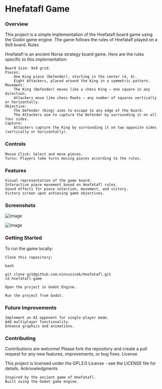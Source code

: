 # Hnefatafl Game

### Overview

This project is a simple implementation of the Hnefatafl board game using the Godot game engine. The game follows the rules of Hnefatafl played on a 9x9 board.
Rules

Hnefatafl is an ancient Norse strategy board game. Here are the rules specific to this implementation:

    Board Size: 9x9 grid.
    Pieces:
        One King piece (Defender), starting in the center (4, 4).
        Eight Attackers, placed around the King in a symmetric pattern.
    Movement:
        The King (Defender) moves like a chess King – one square in any direction.
        Attackers move like chess Rooks – any number of squares vertically or horizontally.
    Objective:
        The Defender (King) aims to escape to any edge of the board.
        The Attackers aim to capture the Defender by surrounding it on all four sides.
    Capture:
        Attackers capture the King by surrounding it on two opposite sides (vertically or horizontally).

### Controls

    Mouse Click: Select and move pieces.
    Turns: Players take turns moving pieces according to the rules.

### Features

    Visual representation of the game board.
    Interactive piece movement based on Hnefatafl rules.
    Sound effects for piece selection, movement, and victory.
    Victory screen upon achieving game objectives.
    
### Screenshots
![image](https://github.com/ninsusinak/Hnefatafl/assets/57236213/c68fc001-e60a-4a05-9909-ba679d7829f5)

![image](https://github.com/ninsusinak/Hnefatafl/assets/57236213/aa579f49-051f-48d9-b7b8-966693bd434e)

### Getting Started

To run the game locally:

    Clone this repository:

    bash

    git clone git@github.com:ninsusinak/Hnefatafl.git
    cd hnefatafl-game

    Open the project in Godot Engine.

    Run the project from Godot.

### Future Improvements

    Implement an AI opponent for single-player mode.
    Add multiplayer functionality.
    Enhance graphics and animations.

### Contributing

Contributions are welcome! Please fork the repository and create a pull request for any new features, improvements, or bug fixes.
License

This project is licensed under the GPL3.0 License - see the LICENSE file for details.
Acknowledgments

    Inspired by the ancient game of Hnefatafl.
    Built using the Godot game engine.
